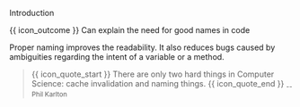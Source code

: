 <span id="title">Introduction</span>

<span id="prereqs"></span>

<span id="outcomes">{{ icon_outcome }} Can explain the need for good names in code</span>

<div id="body">

Proper naming improves the readability. It also reduces bugs caused by ambiguities regarding the intent of a variable or a method.

> {{ icon_quote_start }} There are only two hard things in Computer Science: cache invalidation and naming things. {{ icon_quote_end }} <sub>-- Phil Karlton</sub>

</div>

<div id="extras">
</div>